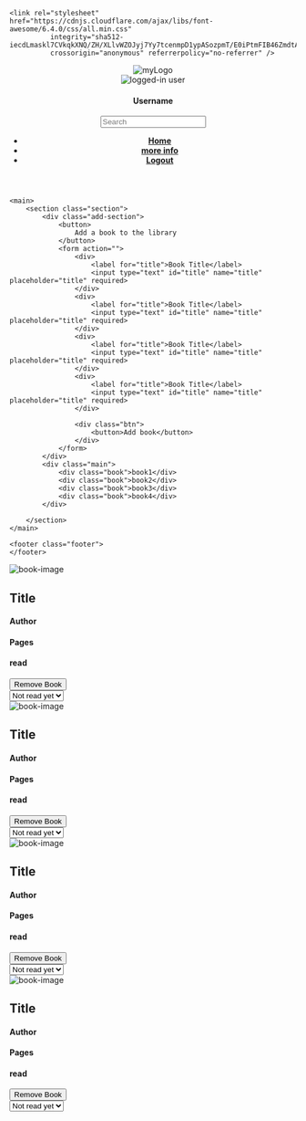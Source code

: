 <!DOCTYPE html>
<html lang="en">
<head>
    <meta charset="UTF-8">
    <meta http-equiv="X-UA-Compatible" content="IE=edge">
    <meta name="viewport" content="width=device-width, initial-scale=1.0">
    <title>Library</title>
    <link rel="stylesheet" href="style.css">

    <link rel="stylesheet" href="https://cdnjs.cloudflare.com/ajax/libs/font-awesome/6.4.0/css/all.min.css" 
              integrity="sha512-iecdLmaskl7CVkqkXNQ/ZH/XLlvWZOJyj7Yy7tcenmpD1ypASozpmT/E0iPtmFIB46ZmdtAc9eNBvH0H/ZpiBw==" 
              crossorigin="anonymous" referrerpolicy="no-referrer" />
</head>
<body>
    <header>
        <div class="header1">
            <div class="logo">
                <img src="images/2.jpg" alt="myLogo">
            </div>
            <div class="user-logged-in">
                <div>
                    <img src="images/Screenshot_20210512-141131_WhatsApp (2).jpg" alt="logged-in user" >
                </div>
                <div>
                    <h4>Username</h4>
                </div>
            </div>
        </div>
        <div class="header2">
            <div class="search-bar">
                <label for="search-bar">
                    <i class="fa-solid fa-magnifying-glass fa-fade"></i>
                </label>
                <input type="text" id="search-bar" name="search-bar" placeholder="Search">
            </div>
            <div class="navigation">
                <ul>
                    <li><a href="index.html"><strong>Home</strong></a></li>
                    <li><a href="info.html"><strong>more info</strong></a></li>
                    <li><a href="index.html"><strong>Logout</strong></a></li>
                </ul>
            </div>
        </div>
    </header>

    <main>
        <section class="section">
            <div class="add-section">
                <button>
                    Add a book to the library
                </button>
                <form action="">
                    <div>
                        <label for="title">Book Title</label>
                        <input type="text" id="title" name="title" placeholder="title" required>
                    </div>
                    <div>
                        <label for="title">Book Title</label>
                        <input type="text" id="title" name="title" placeholder="title" required>
                    </div>
                    <div>
                        <label for="title">Book Title</label>
                        <input type="text" id="title" name="title" placeholder="title" required>
                    </div>
                    <div>
                        <label for="title">Book Title</label>
                        <input type="text" id="title" name="title" placeholder="title" required>
                    </div>

                    <div class="btn">
                        <button>Add book</button>
                    </div>  
                </form>
            </div>
            <div class="main">
                <div class="book">book1</div>
                <div class="book">book2</div>
                <div class="book">book3</div>
                <div class="book">book4</div>
            </div>

        </section>
    </main>

    <footer class="footer">
    </footer>
</body>
</html>


<!-- ********************************************************************-->

<div class="book">
    <div class="book-details">
        <div class="image">
            <img src="images/2.jpg" alt="book-image">
        </div>
        <div>
            <h2>Title</h2>
            <h4>Author</h4>
            <h4>Pages</h4>
            <h4>read</h4>
        </div>
    </div>
    <div class="book-remove">
        <div>
            <button>Remove Book</button>
        </div>
        <div>
            <select id="readStatus" name="readStatus">
                <option value="not read yet">Not read yet</option>
                <option value="read">Read</option>
            </select>
        </div>
        <div>
            <i class="fa-sharp fa-solid fa-star"></i>
        </div>
    </div>
</div>
<div class="book">
    <div class="book-details">
        <div class="image">
            <img src="images/2.jpg" alt="book-image">
        </div>
        <div>
            <h2>Title</h2>
            <h4>Author</h4>
            <h4>Pages</h4>
            <h4>read</h4>
        </div>
    </div>
    <div class="book-remove">
        <div>
            <button>Remove Book</button>
        </div>
        <div>
            <select id="readStatus" name="readStatus">
                <option value="not read yet">Not read yet</option>
                <option value="read">Read</option>
            </select>
        </div>
        <div>
            <i class="fa-sharp fa-solid fa-star"></i>
        </div>
    </div>
</div>
<div class="book"><div class="book-details">
    <div class="image">
        <img src="images/2.jpg" alt="book-image">
    </div>
    <div>
        <h2>Title</h2>
        <h4>Author</h4>
        <h4>Pages</h4>
        <h4>read</h4>
    </div>
</div>
<div class="book-remove">
    <div>
        <button>Remove Book</button>
    </div>
    <div>
        <select id="readStatus" name="readStatus">
            <option value="not read yet">Not read yet</option>
            <option value="read">Read</option>
        </select>
    </div>
    <div>
        <i class="fa-sharp fa-solid fa-star"></i>
    </div>
</div></div>
<div class="book">
    <div class="book-details">
        <div class="image">
            <img src="images/2.jpg" alt="book-image">
        </div>
        <div>
            <h2>Title</h2>
            <h4>Author</h4>
            <h4>Pages</h4>
            <h4>read</h4>
        </div>
    </div>
    <div class="book-remove">
        <div>
            <button>Remove Book</button>
        </div>
        <div>
            <select id="readStatus" name="readStatus">
                <option value="not read yet">Not read yet</option>
                <option value="read">Read</option>
            </select>
        </div>
        <div>
            <i class="fa-sharp fa-solid fa-star"></i>
        </div>
    </div>
</div>